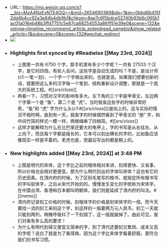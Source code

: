 - URL:: https://mp.weixin.qq.com/s?__biz=MzA4NzEyNTE4OQ==&mid=2654690369&idx=1&sn=0bbd6b415f2dd4b4cc92a3e84b4db9b1&chksm=8ae7c6f5bdce02740b93b6c065b1ac01a016eb48b3ffd7751c5e87ca68254553a861f51e39e0&scene=132&exptype=timeline_recommend_article_extendread_samebiz&show_related_article=1&subscene=0&scene=132#wechat_redirect
- ![](https://readwise-assets.s3.amazonaws.com/static/images/article0.00998d930354.png)
- ### Highlights first synced by #Readwise [[May 23rd, 2024]]
    - 上图里一共有 6750 个字，那手机里有多少个字呢？一共有 27533 个汉字，是它的四倍。有些人会问，这些字是自动生成的吗？不是，是设计师{c1:一笔一划}、一个字一个字做出来的。也就是说，如果我们想要创新的话，就要把这么多的汉字每一个笔划、结构重新设计调整，那就是一个庞大的系统工程。#[[srs/cloze]]
    - 再看一下，习惯对汉字的影响有多大。左下角的三个字是甲骨文，左边两个字第一个是 “鱼”，第二个是 “虎”。当时我查这些字的时候非常好奇，“鱼”和 “虎” 字为什么头{c1:#[[srs/cloze]]}是向上的，这与实际的情况不相符啊。直到有一天，我查字的时候偶然看到了甲骨文的 “册” 字，和中间竹简的样式一模一样，两根绳串了四根简。#[[srs/cloze]]
    - 这样才能解释为什么在比巴掌还要大的龟甲上，字的书写是从右往左、从上向下，而且每个字都是瘦长的，它本可以刻出横长的字的，比如鱼应该像现实一样是平着的，老虎也是，但最后写出的都是朝上的。
- ### New highlights added [[May 23rd, 2024]] at 3:48 PM
    - 上图是明代的宋体，这个字比之前的楷体相对来讲，刻得更快、又省事，所以价格也会相对更便宜。那为什么明代刻出的字体叫宋体？这也有它的历史因素。在清内府的时候，为了区别毛笔写的楷书，就规定所有楷书写的字叫软体字，之后从宋代开始刻的，慢慢发生变化的字统称为宋体字。在中国台湾、香港和日本都叫明朝体，我们则是延续了清内府的叫法。#[[memo]]
    - 清内府记录刻工价格的时候，刻楷体字的价格是刻宋体字的一倍。而今天要找一流的刻工来刻这个字，刻这样的一版要两万元人民币。刻工一天就只能刻两列，稍微呼吸抖了一下刻错了，这一版就废掉了。由此可见，我们对美有多么高的要求！
    - 为什么有明代刻得又便宜又简单的字，到了清代还要刻又繁琐、成本又高的字呢？说白了就是为了看得爽。因为这个字比宋体字看着舒服，更符合我们的书写习惯。

